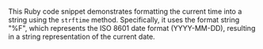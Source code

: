 This Ruby code snippet demonstrates formatting the current time into a string using the `strftime` method. Specifically, it uses the format string "%F", which represents the ISO 8601 date format (YYYY-MM-DD), resulting in a string representation of the current date.
